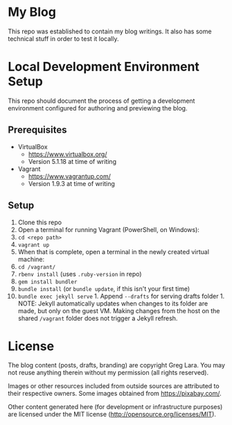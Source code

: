 # My Blog

This repo was established to contain my blog writings.  It also has some technical stuff in order to test it locally.

# Local Development Environment Setup

This repo should document the process of getting a development environment configured for authoring and previewing the blog.

## Prerequisites

* VirtualBox
  * https://www.virtualbox.org/
  * Version 5.1.18 at time of writing
* Vagrant
  * https://www.vagrantup.com/
  * Version 1.9.3 at time of writing

## Setup

1. Clone this repo
1. Open a terminal for running Vagrant (PowerShell, on Windows):
  1. `cd <repo path>`
  1. `vagrant up`
1. When that is complete, open a terminal in the newly created virtual machine:
  1. `cd /vagrant/`
  1. `rbenv install` (uses `.ruby-version` in repo)
  1. `gem install bundler`
  1. `bundle install` (or `bundle update`, if this isn't your first time)
  1. `bundle exec jekyll serve`
    1. Append `--drafts` for serving drafts folder
    1. NOTE: Jekyll automatically updates when changes to its folder are made, but only on the guest VM.  Making changes from the host on the shared `/vagrant` folder does not trigger a Jekyll refresh.

# License
The blog content (posts, drafts, branding) are copyright Greg Lara. You may not reuse anything therein without my permission (all rights reserved).

Images or other resources included from outside sources are attributed to their respective owners.  Some images obtained from https://pixabay.com/.

Other content generated here (for development or infrastructure purposes) are licensed under the MIT license (http://opensource.org/licenses/MIT).
